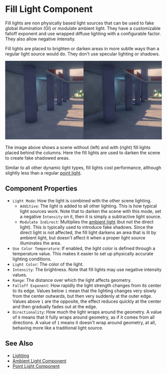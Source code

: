 # Fill Light Component

Fill lights are non physically based light sources that can be used to fake global illumination (GI) or modulate ambient light. They have a customizable falloff exponent and use wrapped diffuse lighting with a configurable factor. They also allow negative intensity.

Fill lights are placed to brighten or darken areas in more subtle ways than a regular light source would do. They don't use specular lighting or shadows.

![Fill Lights](media/fill-light.jpg)

The image above shows a scene without (left) and with (right) fill lights placed behind the columns. Here the fill lights are used to darken the scene to create fake shadowed areas.

Similar to all other dynamic light types, fill lights cost performance, although slightly less than a regular [point light](point-light-component.md).

## Component Properties

* `Light Mode`: How the light is combined with the other scene lighting.
    * `Additive`: The light is added to all other lighting. This is how typical light sources work. Note that to darken the scene with this mode, set a negative `Intensity` on it, then it is simply a subtractive light source.
    * `Modulate Indirect`: Multiplies the [ambient light](ambient-light-component.md) (but not the direct light). This is typically used to introduce fake shadows. Since the direct light is not affected, the fill light darkens an area that is lit by ambient light, but doesn't  affect it when a proper light source illuminates the area.
* `Use Color Temperature`: If enabled, the light color is defined through a temperature value. This makes it easier to set up physically accurate lighting conditions.
* `Light Color`: The color of the light.
* `Intensity`: The brightness. Note that fill lights may use negative intensity values.
* `Range`: The distance over which the light affects geometry.
* `Falloff Exponent`: How rapidly the light strength changes from its center to its edge. Values below `1` mean that the lighting changes very slowly from the center outwards, but then very suddenly at the outer edge. Values above `1` are the opposite, the effect reduces quickly at the center and then gradually fades out at the edge.
* `Directionality`: How much the light wraps around the geometry. A value of `0` means that it fully wraps around geometry, as if it comes from all directions. A value of `1` means it doesn't wrap around geometry, at all, behaving more like a traditional light source.

## See Also

* [Lighting](lighting-overview.md)
* [Ambient Light Component](ambient-light-component.md)
* [Point Light Component](point-light-component.md)
